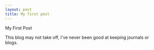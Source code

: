 ```yaml
---
layout: post
title: My first post
---
```


My First Post

This blog may not take off, I've never been good at keeping journals or blogs.  

